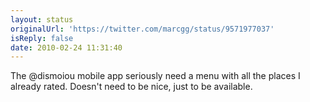 ```yaml
---
layout: status
originalUrl: 'https://twitter.com/marcgg/status/9571977037'
isReply: false
date: 2010-02-24 11:31:40
---
```


The @dismoiou mobile app seriously need a menu with all the places I already rated. Doesn't need to be nice, just to be available.
